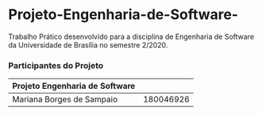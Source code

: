 # Projeto-Engenharia-de-Software-
Trabalho Prático desenvolvido para a  disciplina de Engenharia de Software da Universidade de Brasília no semestre 2/2020.

### Participantes do Projeto 

|Projeto Engenharia de Software|  |
|--|--|
| Mariana Borges de Sampaio|  180046926 |
